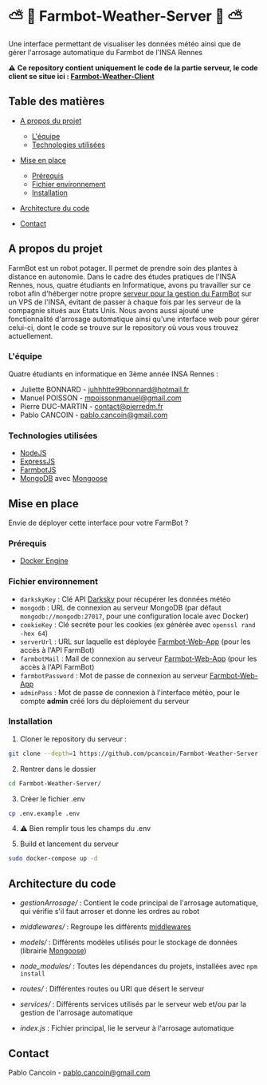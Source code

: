 # :partly_sunny: :seedling: Farmbot-Weather-Server :seedling: :partly_sunny:

Une interface permettant de visualiser les données météo ainsi que de gérer l'arrosage automatique du Farmbot de l'INSA Rennes

:warning: **Ce repository contient uniquement le code de la partie serveur, le code client se situe ici : [Farmbot-Weather-Client](https://github.com/pcancoin/Farmbot-Weather-Client)**

## Table des matières

-   [A propos du projet](#a-propos-du-projet)
    -   [L'équipe](#léquipe)
    -   [Technologies utilisées](#technologies-utilisées)
    
-   [Mise en place](#mise-en-place)
    -   [Prérequis](#prérequis)
    -   [Fichier environnement](#fichier-environnement)
    -   [Installation](#installation)
    
-   [Architecture du code](#architecture-du-code)
-   [Contact](#contact)

## A propos du projet

FarmBot est un robot potager. Il permet de prendre soin des plantes à distance en autonomie. Dans le cadre des études pratiques de l'INSA Rennes, nous, quatre étudiants en Informatique, avons pu travailler sur ce robot afin d'héberger notre propre [serveur pour la gestion du FarmBot](https://developer.farm.bot/docs/web-app) sur un VPS de l'INSA, évitant de passer à chaque fois par les serveur de la compagnie situés aux Etats Unis. Nous avons aussi ajouté une fonctionnalité d'arrosage automatique ainsi qu'une interface web pour gérer celui-ci, dont le code se trouve sur le repository où vous vous trouvez actuellement.

### L'équipe

Quatre étudiants en informatique en 3ème année INSA Rennes :

-   Juliette BONNARD - juhhhtte99bonnard@hotmail.fr
-   Manuel POISSON - mpoissonmanuel@gmail.com
-   Pierre DUC-MARTIN - contact@pierredm.fr
-   Pablo CANCOIN - pablo.cancoin@gmail.com

### Technologies utilisées

-   [NodeJS](https://nodejs.org/en/)
-   [ExpressJS](https://expressjs.com/)
-   [FarmbotJS](https://github.com/FarmBot/farmbot-js)
-   [MongoDB](https://www.mongodb.com/) avec [Mongoose](http://mongoosejs.net/)

## Mise en place

Envie de déployer cette interface pour votre FarmBot ?

### Prérequis

-   [Docker Engine](https://docs.docker.com/engine/install/)

### Fichier environnement

-   `darkskyKey` : Clé API [Darksky](https://darksky.net/) pour récupérer les données météo
-   `mongodb` : URL de connexion au serveur MongoDB (par défaut `mongodb://mongodb:27017`, pour une configuration locale avec Docker)
-   `cookieKey` : Clé secrète pour les cookies (ex générée avec `openssl rand -hex 64`)
-   `serverUrl` : URL sur laquelle est déployée [Farmbot-Web-App](https://github.com/FarmBot/Farmbot-Web-App/) (pour les accès à l'API FarmBot)
-   `farmbotMail` : Mail de connexion au serveur [Farmbot-Web-App](https://github.com/FarmBot/Farmbot-Web-App/) (pour les accès à l'API FarmBot)
-   `farmbotPassword` : Mot de passe de connexion au serveur [Farmbot-Web-App](https://github.com/FarmBot/Farmbot-Web-App/)
-   `adminPass` : Mot de passe de connexion à l'interface météo, pour le compte **admin** créé lors du déploiement du serveur

### Installation

1. Cloner le repository du serveur :

```sh
git clone --depth=1 https://github.com/pcancoin/Farmbot-Weather-Server.git
```

2. Rentrer dans le dossier

```sh
cd Farmbot-Weather-Server/
```

3. Créer le fichier .env

```sh
cp .env.example .env
```

4. :warning: Bien remplir tous les champs du .env

5. Build et lancement du serveur

```sh
sudo docker-compose up -d
```

## Architecture du code

<!--### Différents dossiers-->

-   _gestionArrosage/_ : Contient le code principal de l'arrosage automatique, qui vérifie s'il faut arroser et donne les ordres au robot
-   _middlewares/_ : Regroupe les différents [middlewares](http://expressjs.com/en/guide/using-middleware.html)
-   _models/_ : Différents modèles utilisés pour le stockage de données (librairie [Mongoose](http://mongoosejs.net/))
-   _node_modules/_ : Toutes les dépendances du projets, installées avec `npm install`
-   _routes/_ : Différentes routes ou URI que désert le serveur
-   _services/_ : Différents services utilisés par le serveur web et/ou par la gestion de l'arrosage automatique

-   _index.js_ : Fichier principal, lie le serveur à l'arrosage automatique

## Contact

Pablo Cancoin - pablo.cancoin@gmail.com
